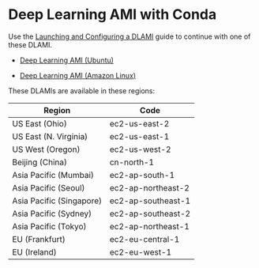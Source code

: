 # Deep Learning AMI with Conda<a name="conda"></a>

Use the [Launching and Configuring a DLAMI](launch-config.md) guide to continue with one of these DLAMI\.

+ [Deep Learning AMI \(Ubuntu\)](https://aws.amazon.com/marketplace/pp/B077GCH38C)

+ [Deep Learning AMI \(Amazon Linux\)](https://aws.amazon.com/marketplace/pp/B077GF11NF)

These DLAMIs are available in these regions:


| Region | Code | 
| --- | --- | 
| US East \(Ohio\) | ec2\-us\-east\-2 | 
| US East \(N\. Virginia\) | ec2\-us\-east\-1 | 
| US West \(Oregon\) | ec2\-us\-west\-2 | 
| Beijing \(China\) | cn\-north\-1 | 
| Asia Pacific \(Mumbai\) | ec2\-ap\-south\-1 | 
| Asia Pacific \(Seoul\) | ec2\-ap\-northeast\-2 | 
| Asia Pacific \(Singapore\) | ec2\-ap\-southeast\-1 | 
| Asia Pacific \(Sydney\) | ec2\-ap\-southeast\-2 | 
| Asia Pacific \(Tokyo\) | ec2\-ap\-northeast\-1 | 
| EU \(Frankfurt\) | ec2\-eu\-central\-1 | 
| EU \(Ireland\) | ec2\-eu\-west\-1 | 
